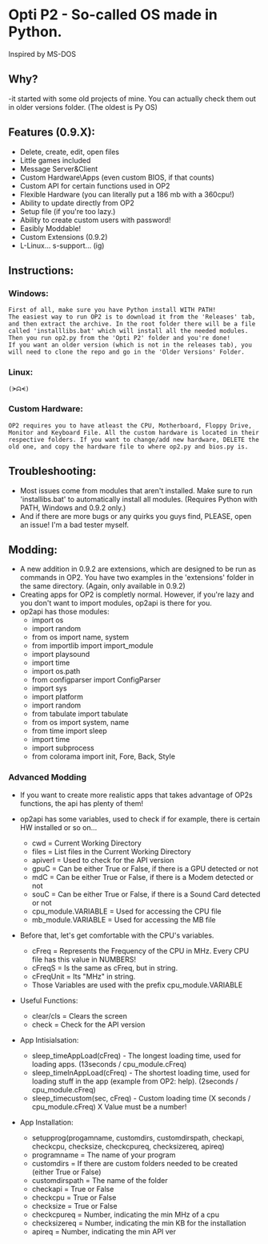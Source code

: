 # Opti P2 - So-called OS made in Python.
Inspired by MS-DOS

## Why?
-it started with some old projects of mine. You can actually check them out in older versions folder. (The oldest is Py OS)

## Features (0.9.X):
* Delete, create, edit, open files
* Little games included
* Message Server&Client
* Custom Hardware\Apps (even custom BIOS, if that counts)
* Custom API for certain functions used in OP2
* Flexible Hardware (you can literally put a 186 mb with a 360cpu!)
* Ability to update directly from OP2
* Setup file (if you're too lazy.)
* Ability to create custom users with password!
* Easibly Moddable!
* Custom Extensions (0.9.2)
* L-Linux... s-support... (ig)

## Instructions:
### Windows:
	First of all, make sure you have Python install WITH PATH!
	The easiest way to run OP2 is to download it from the 'Releases' tab, and then extract the archive. In the root folder there will be a file called 'installlibs.bat' which will install all the needed modules. Then you run op2.py from the 'Opti P2' folder and you're done!
	If you want an older version (which is not in the releases tab), you will need to clone the repo and go in the 'Older Versions' Folder.

### Linux:
	(ᗒᗣᗕ)

### Custom Hardware:
	OP2 requires you to have atleast the CPU, Motherboard, Floppy Drive, Monitor and Keyboard File. All the custom hardware is located in their respective folders. If you want to change/add new hardware, DELETE the old one, and copy the hardware file to where op2.py and bios.py is.

 ## Troubleshooting:
 * Most issues come from modules that aren't installed. Make sure to run 'installibs.bat' to automatically install all modules. (Requires Python with PATH, Windows and 0.9.2 only.)
 * And if there are more bugs or any quirks you guys find, PLEASE, open an issue! I'm a bad tester myself.

## Modding:
* A new addition in 0.9.2 are extensions, which are designed to be run as commands in OP2. You have two examples in the 'extensions' folder in the same directory. (Again, only available in 0.9.2)
* Creating apps for OP2 is completly normal. However, if you're lazy and you don't want to import modules, op2api is there for you.
* op2api has those modules:
	* import os
	* import random
	* from os import name, system
	* from importlib import import_module
	* import playsound
	* import time
	* import os.path
	* from configparser import ConfigParser
	* import sys
	* import platform
	* import random
	* from tabulate import tabulate
	* from os import system, name
	* from time import sleep
	* import time
	* import subprocess
	* from colorama import init, Fore, Back, Style

### Advanced Modding
* If you want to create more realistic apps that takes advantage of OP2s functions, the api has plenty of them!
* op2api has some variables, used to check if for example, there is certain HW installed or so on...
	* cwd = Current Working Directory
	* files = List files in the Current Working Directory
	* apiverI = Used to check for the API version
	* gpuC = Can be either True or False, if there is a GPU detected or not
	* mdC = Can be either True or False, if there is a Modem detected or not
	* souC = Can be either True or False, if there is a Sound Card detected or not
	* cpu_module.VARIABLE = Used for accessing the CPU file
	* mb_module.VARIABLE = Used for accessing the MB file

* Before that, let's get comfortable with the CPU's variables.
	* cFreq = Represents the Frequency of the CPU in MHz. Every CPU file has this value in NUMBERS!
	* cFreqS = Is the same as cFreq, but in string.
	* cFreqUnit = Its "MHz" in string.
	* Those Variables are used with the prefix cpu_module.VARIABLE

* Useful Functions:
	* clear/cls = Clears the screen
	* check = Check for the API version

* App Intisialsation:
	* sleep_timeAppLoad(cFreq) - The longest loading time, used for loading apps. (13seconds / cpu_module.cFreq)
	* sleep_timeInAppLoad(cFreq) - The shortest loading time, used for loading stuff in the app (example from OP2: help). (2seconds / cpu_module.cFreq)
	* sleep_timecustom(sec, cFreq) - Custom loading time (X seconds / cpu_module.cFreq) X Value must be a number!

* App Installation:
	* setupprog(progamname, customdirs, customdirspath, checkapi, checkcpu, checksize, checkcpureq, checksizereq, apireq)
	* programname = The name of your program
	* customdirs = If there are custom folders needed to be created (either True or False)
	* customdirspath = The name of the folder
	* checkapi = True or False
	* checkcpu = True or False
	* checksize = True or False
	* checkcpureq = Number, indicating the min MHz of a cpu
	* checksizereq = Number, indicating the min KB for the installation
	* apireq = Number, indicating the min API ver
